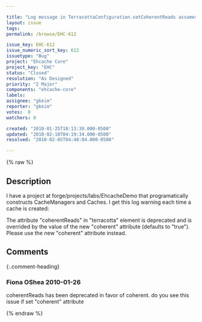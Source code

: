 ```yaml
---

title: "Log message in TerracottaConfiguration.setCoherentReads assumes XML-based configuration."
layout: issue
tags: 
permalink: /browse/EHC-612

issue_key: EHC-612
issue_numeric_sort_key: 612
issuetype: "Bug"
project: "Ehcache Core"
project_key: "EHC"
status: "Closed"
resolution: "As Designed"
priority: "2 Major"
components: "ehcache-core"
labels: 
assignee: "gkeim"
reporter: "gkeim"
votes:  0
watchers: 0

created: "2010-01-25T18:13:30.000-0500"
updated: "2010-02-18T04:19:34.000-0500"
resolved: "2010-02-05T04:48:04.000-0500"

---
```




{% raw %}



## Description

<div markdown="1" class="description">

I have a project at forge/projects/labs/EhcacheDemo that programatically constructs CacheManagers and Caches.  I get this log warning each time a cache is created:

The attribute "coherentReads" in "terracotta" element is deprecated and is overrided by the value of the new "coherent"
 attribute (defaults to "true"). Please use the new "coherent" attribute instead.


</div>

## Comments


{:.comment-heading}
### **Fiona OShea** <span class="date">2010-01-26</span>

<div markdown="1" class="comment">

coherentReads has been deprecated in favor of coherent.
do you see this issue if set "coherent" attribute

</div>



{% endraw %}

